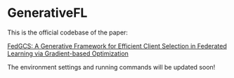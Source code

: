 # GenerativeFL
This is the official codebase of the paper:

[FedGCS: A Generative Framework for Efficient Client Selection in Federated Learning via Gradient-based Optimization](https://arxiv.org/abs/2405.06312)

The environment settings and running commands will be updated soon!
